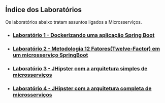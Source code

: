 ﻿## Índice dos Laboratórios

Os laboratórios abaixo tratam assuntos ligados a Microsserviços.

- ### [Laboratório 1 - Dockerizando uma aplicação Spring Boot](./laboratorio3)<br/>
- ### [Laboratório 2 - Metodologia 12 Fatores(Twelve-Factor) em um microsserviço SpringBoot](./laboratorio1)<br/>
- ### [Laboratório 3 - JHipster com a arquitetura simples de microsserviços](./laboratorio2)<br/>
- ### [Laboratório 4 - JHipster com a arquitetura completa de microsserviços](./laboratorio4/Microsservicos-Completo.md)<br/>

